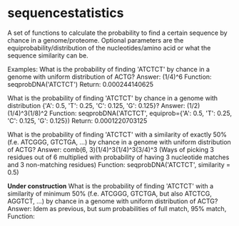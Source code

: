 # sequencestatistics

A set of functions to calculate the probability to find a certain sequence by chance in a genome/proteome. Optional parameters are the equiprobability/distribution of the nucleotides/amino acid or what the sequence similarity can be.

Examples:
What is the probability of finding 'ATCTCT' by chance in a genome with uniform distribution of ACTG? 
Answer: (1/4)^6
Function: seqprobDNA('ATCTCT')
Return: 0.000244140625

What is the probability of finding 'ATCTCT' by chance in a genome with distribution {'A': 0.5, 'T': 0.25, 'C': 0.125, 'G': 0.125}? 
Answer: (1/2)(1/4)^3(1/8)^2
Function: seqprobDNA('ATCTCT', equiprob={'A': 0.5, 'T': 0.25, 'C': 0.125, 'G': 0.125})
Return: 0.0001220703125

What is the probability of finding 'ATCTCT' with a similarity of exactly 50% (f.e. ATCGGG, GTCTGA, ...) by chance in a genome with uniform distribution of ACTG?
Answer: comb(6, 3)(1/4)^3(1/4)^3(3/4)^3 (Ways of picking 3 residues out of 6 multiplied with probability of having 3 nucleotide matches and 3 non-matching residues)
Function: seqprobDNA('ATCTCT', similarity = 0.5)

**Under construction**
What is the probability of finding 'ATCTCT' with a similarity of minimum 50% (f.e. ATCGGG, GTCTGA, but also ATCTCG, AGGTCT, ...) by chance in a genome with uniform distribution of ACTG?
Answer: Idem as previous, but sum probabilities of full match, 95% match, 
Function:
